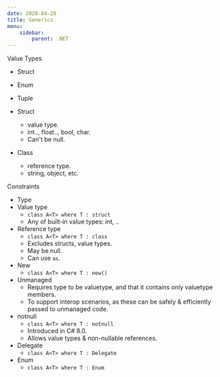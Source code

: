 ```yaml
---
date: 2020-04-28
title: Generics
menu:
    sidebar:
        parent: .NET
---
```


Value Types
- Struct
- Enum
- Tuple


- Struct
	- value type.
	- int.., float.., bool, char.
	- Can't be null.
- Class
	+ reference type.
	+ string, object, etc.



Constraints

- Type
- Value type
	- `class A<T> where T : struct`
	- Any of built-in value types: int, ..
- Reference type
	- `class A<T> where T : class`
	- Excludes structs, value types.
	- May be null.
	- Can use `as`.
- New
	+ `class A<T> where T : new()`
- Unmanaged
	- Requires type to be valuetype, and
	  that it contains only valuetype members.
	- To support interop scenarios, as these can be
	  safely & efficiently passed to unmanaged code.
- notnull
	+ `class A<T> where T : notnull`
	+ Introduced in C# 8.0.
	+ Allows value types  & non-nullable references.
- Delegate
	+ `class A<T> where T : Delegate`
- Enum
	+ `class A<T> where T : Enum`
